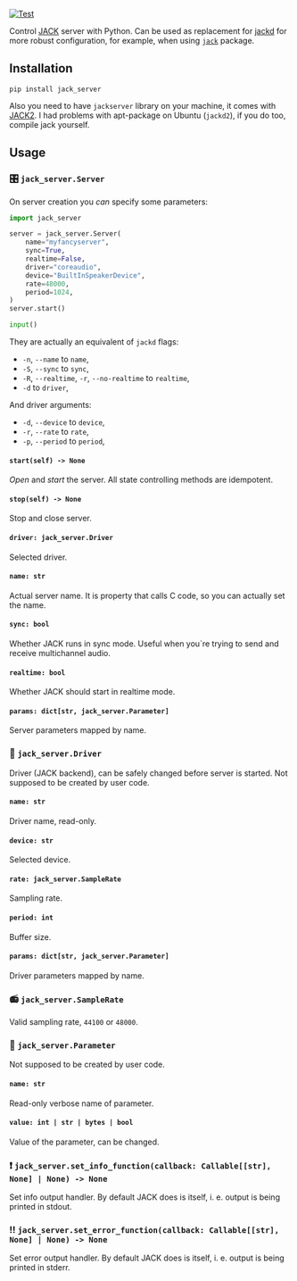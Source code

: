 [![Test](https://github.com/vrslev/jack_server/actions/workflows/test.yml/badge.svg)](https://github.com/vrslev/jack_server/actions/workflows/test.yml)

Control [JACK](https://jackaudio.org/) server with Python.
Can be used as replacement for [jackd](https://manpages.debian.org/buster/jackd2/jackd.1.en.html) for more robust configuration, for example, when using [`jack`](https://github.com/spatialaudio/jackclient-python) package.

## Installation

`pip install jack_server`

Also you need to have `jackserver` library on your machine, it comes with [JACK2](https://github.com/jackaudio/jack2). I had problems with apt-package on Ubuntu (`jackd2`), if you do too, compile jack yourself.

## Usage

### 🎛 `jack_server.Server`

On server creation you _can_ specify some parameters:

```python
import jack_server

server = jack_server.Server(
    name="myfancyserver",
    sync=True,
    realtime=False,
    driver="coreaudio",
    device="BuiltInSpeakerDevice",
    rate=48000,
    period=1024,
)
server.start()

input()
```

They are actually an equivalent of `jackd` flags:

- `-n`, `--name` to `name`,
- `-S`, `--sync` to `sync`,
- `-R`, `--realtime`, `-r`, `--no-realtime` to `realtime`,
- `-d` to `driver`,

And driver arguments:

- `-d`, `--device` to `device`,
- `-r`, `--rate` to `rate`,
- `-p`, `--period` to `period`,

#### `start(self) -> None`

_Open_ and _start_ the server. All state controlling methods are idempotent.

#### `stop(self) -> None`

Stop and close server.

#### `driver: jack_server.Driver`

Selected driver.

#### `name: str`

Actual server name. It is property that calls C code, so you can actually set the name.

#### `sync: bool`

Whether JACK runs in sync mode. Useful when you`re trying to send and receive multichannel audio.

#### `realtime: bool`

Whether JACK should start in realtime mode.

#### `params: dict[str, jack_server.Parameter]`

Server parameters mapped by name.

### 💼 `jack_server.Driver`

Driver (JACK backend), can be safely changed before server is started. Not supposed to be created by user code.

#### `name: str`

Driver name, read-only.

#### `device: str`

Selected device.

#### `rate: jack_server.SampleRate`

Sampling rate.

#### `period: int`

Buffer size.

#### `params: dict[str, jack_server.Parameter]`

Driver parameters mapped by name.

### 📻 `jack_server.SampleRate`

Valid sampling rate, `44100` or `48000`.

### 🔻 `jack_server.Parameter`

Not supposed to be created by user code.

#### `name: str`

Read-only verbose name of parameter.

#### `value: int | str | bytes | bool`

Value of the parameter, can be changed.

### ❗️ `jack_server.set_info_function(callback: Callable[[str], None] | None) -> None`

Set info output handler. By default JACK does is itself, i. e. output is being printed in stdout.

### ‼️ `jack_server.set_error_function(callback: Callable[[str], None] | None) -> None`

Set error output handler. By default JACK does is itself, i. e. output is being printed in stderr.
